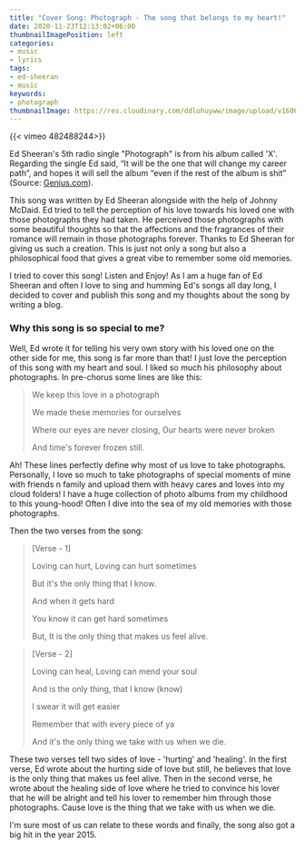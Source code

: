 ```yaml
---
title: "Cover Song: Photograph - The song that belongs to my heart!"
date: 2020-11-23T12:13:02+06:00
thumbnailImagePosition: left
categories:
- music 
- lyrics
tags:
- ed-sheeran
- music
keywords:
- photograph
thumbnailImage: https://res.cloudinary.com/ddlohuyww/image/upload/v1606112597/images/photograph-cover_txqnkz.png
---
```


<!--more-->

{{< vimeo 482488244>}}

Ed Sheeran's 5th radio single "Photograph" is from his album called 'X'. Regarding the single Ed said, “It will be the one that will change my career path”, and hopes it will sell the album “even if the rest of the album is shit” (Source: [Genius.com](https://genius.com/Ed-sheeran-photograph-lyrics#about)).

This song was written by Ed Sheeran alongside with the help of Johnny McDaid. Ed tried to tell the perception of his love towards his loved one with those photographs they had taken. He perceived those photographs with some beautiful thoughts so that the affections and the fragrances of their romance will remain in those photographs forever. Thanks to Ed Sheeran for giving us such a creation. This is just not only a song but also a philosophical food that gives a great vibe to remember some old memories.

I tried to cover this song! Listen and Enjoy! As I am a huge fan of Ed Sheeran and often I love to sing and humming Ed's songs all day long, I decided to cover and publish this song and my thoughts about the song by writing a blog. 

### Why this song is so special to me?

Well, Ed wrote it for telling his very own story with his loved one on the other side for me, this song is far more than that! I just love the perception of this song with my heart and soul. I liked so much his philosophy about photographs. In pre-chorus some lines are like this:

> We keep this love in a photograph
>
> We made these memories for ourselves
>
> Where our eyes are never closing, Our hearts were never broken
>
> And time's forever frozen still.

Ah! These lines perfectly define why most of us love to take photographs. Personally, I love so much to take photographs of special moments of mine with friends n family and upload them with heavy cares and loves into my cloud folders! I have a huge collection of photo albums from my childhood to this young-hood! Often I dive into the sea of my old memories with those photographs.

Then the two verses from the song:

> [Verse - 1]
>
> Loving can hurt, Loving can hurt sometimes
>
> But it's the only thing that I know. 
>
> And when it gets hard
>
> You know it can get hard sometimes
>
> But, It is the only thing that makes us feel alive.

> [Verse - 2]
>
> Loving can heal, Loving can mend your soul
>
> And is the only thing, that I know (know)
>
> I swear it will get easier
>
> Remember that with every piece of ya
>
> And it's the only thing we take with us when we die.

These two verses tell two sides of love - 'hurting' and 'healing'.  In the first verse, Ed wrote about the hurting side of love but still, he believes that love is the only thing that makes us feel alive. Then in the second verse, he wrote about the healing side of love where he tried to convince his lover that he will be alright and tell his lover to remember him through those photographs. Cause love is the thing that we take with us when we die. 

I'm sure most of us can relate to these words and finally, the song also got a big hit in the year 2015.